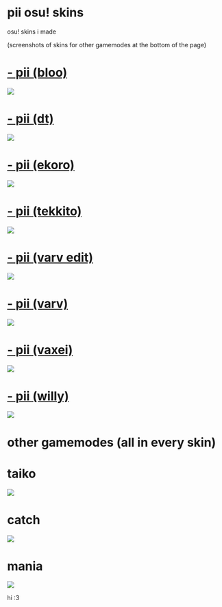 # pii osu! skins
osu! skins i made

(screenshots of skins for other gamemodes at the bottom of the page)



# [- pii (bloo)](https://drive.google.com/file/d/1s8UfFwtsowe_FHGdQjsmKop3k-eyKwLx/view?usp=sharing)
![](https://osu.ppy.sh/ss/18130355/617f)

# [- pii (dt)](https://drive.google.com/file/d/19F3egmBZnpmX8eBjzqqWBMQpRO7SHfz0/view?usp=sharing)
![](https://osu.ppy.sh/ss/18130360/6ff8)

# [- pii (ekoro)](https://drive.google.com/file/d/1DQgk5o9J65gKWoZthz9K32-e8n-BnypZ/view?usp=sharing)
![](https://osu.ppy.sh/ss/18130367/1ce3)

# [- pii (tekkito)](https://drive.google.com/file/d/1HoE5AVN1tWUHrU4_kybVlKZvjJgnYAdF/view?usp=sharing)
![](https://osu.ppy.sh/ss/18130372/1784)

# [- pii (varv edit)](https://drive.google.com/file/d/1hVUXZSm3cvQ0LFVg6eoaus2nv-IhN0Kq/view?usp=sharing)
![](https://osu.ppy.sh/ss/18130378/aec5)

# [- pii (varv)](https://drive.google.com/file/d/178r_ZXQQlNJTBnCS1oaOBe0HcZNx4Wuw/view?usp=sharing)
![](https://osu.ppy.sh/ss/18130382/e0b6)

# [- pii (vaxei)](https://drive.google.com/file/d/154hANqAaDutlr-Mqs_baptkoZ4o2g5tS/view?usp=sharing)
![](https://osu.ppy.sh/ss/18130386/520a)

# [- pii (willy)](https://drive.google.com/file/d/1ezSJi0yvCwntyrVsXQ5JEujwh272wktr/view?usp=sharing)
![](https://osu.ppy.sh/ss/18130388/1dbc)


# other gamemodes (all in every skin)

# taiko
![](https://osu.ppy.sh/ss/18130412/c2db)

# catch
![](https://osu.ppy.sh/ss/18130415/2e24)

# mania
![](https://osu.ppy.sh/ss/18130419/afe8)















hi :3


